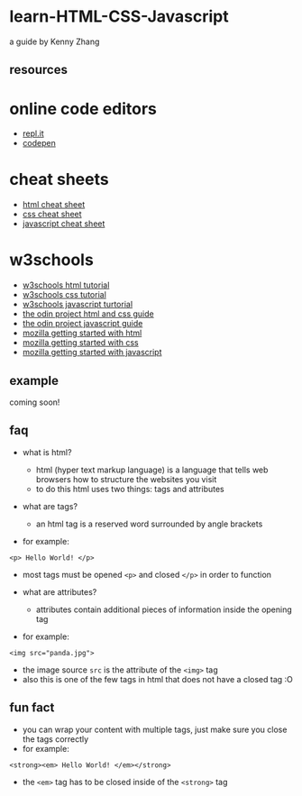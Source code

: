 # learn-HTML-CSS-Javascript
a guide by Kenny Zhang

## resources
# online code editors
- [repl.it](https://repl.it/)
- [codepen](https://codepen.io/)
# cheat sheets
- [html cheat sheet](https://overapi.com/html)
- [css cheat sheet](https://overapi.com/css)
- [javascript cheat sheet](https://overapi.com/javascript)
# w3schools
- [w3schools html tutorial](https://www.w3schools.com/html/default.asp)
- [w3schools css tutorial](https://www.w3schools.com/css/default.asp)
- [w3schools javascript turtorial](https://www.w3schools.com/js/default.asp)
- [the odin project html and css guide](https://www.theodinproject.com/courses/html-and-css)
- [the odin project javascript guide](https://www.theodinproject.com/courses/javascript)
- [mozilla getting started with html](https://developer.mozilla.org/en-US/docs/Learn/HTML/Introduction_to_HTML/Getting_started)
- [mozilla getting started with css](https://developer.mozilla.org/en-US/docs/Learn/CSS/First_steps/Getting_started)
- [mozilla getting started with javascript](https://developer.mozilla.org/en-US/docs/Learn/Getting_started_with_the_web/JavaScript_basics)

## example
coming soon!

## faq
- what is html?
  - html (hyper text markup language) is a language that tells web browsers how to structure the websites you visit
  - to do this html uses two things: tags and attributes

- what are tags?
  - an html tag is a reserved word surrounded by angle brackets
- for example:

`<p> Hello World! </p>`

- most tags must be opened `<p>` and closed `</p>` in order to function

- what are attributes?
  - attributes contain additional pieces of information inside the opening tag
- for example:

`<img src="panda.jpg">`

- the image source `src` is the attribute of the `<img>` tag
- also this is one of the few tags in html that does not have a closed tag :O

## fun fact
- you can wrap your content with multiple tags, just make sure you close the tags correctly
- for example:

`<strong><em> Hello World! </em></strong>`

- the `<em>` tag has to be closed inside of the `<strong>` tag
